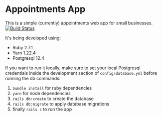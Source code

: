 # Appointments App

This is a simple (currently) appointments web app for small businesses.    
[![Build Status](https://travis-ci.com/UribeNelson/nu-appointments.svg?branch=master)](https://travis-ci.com/UribeNelson/nu-appointments)

It's being developed using:

* Ruby 2.7.1
* Yarn 1.22.4
* Postgresql 12.4

If you want to run it locally, make sure to set your local Postgresql credentials inside the development section of `config/database.yml` before running the db commands:

1. `bundle install` for ruby dependencies
2. `yarn` for node dependencies
3. `rails db:create` to create the database
4. `rails db:migrate` to apply database migrations
5. finally `rails s` to run the app
